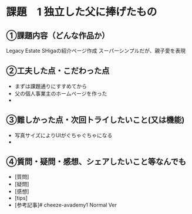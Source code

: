 # 課題　1 独立した父に捧げたもの

## ①課題内容（どんな作品か）
Legacy Estate SHigaの紹介ページ作成
スーパーシンプルだが、親子愛を表現

## ②工夫した点・こだわった点
- まずは課題通りにすすめてから
- 父の個人事業主のホームページを作った
- 

## ③難しかった点・次回トライしたいこと(又は機能)
- 写真サイズによりUIがぐちゃぐちゃになる
- 

## ④質問・疑問・感想、シェアしたいこと等なんでも
- [質問]
- [疑問]
- [感想]
- [tips]
- [参考記事]# cheeze-avademy1
Normal Ver
